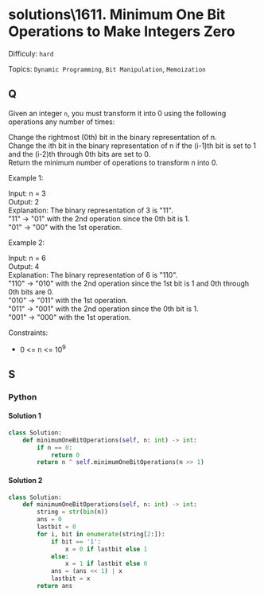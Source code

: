 # solutions\1611. Minimum One Bit Operations to Make Integers Zero

Difficuly: `hard`

Topics: `Dynamic Programming`, `Bit Manipulation`, `Memoization`

## Q

Given an integer `n`, you must transform it into 0 using the following operations any number of times:

Change the rightmost (0th) bit in the binary representation of n. <br>
Change the ith bit in the binary representation of n if the (i-1)th bit is set to 1 and the (i-2)th through 0th bits are set to 0. <br>
Return the minimum number of operations to transform n into 0.

Example 1:

Input: n = 3 <br>
Output: 2 <br>
Explanation: The binary representation of 3 is "11". <br>
"11" -> "01" with the 2nd operation since the 0th bit is 1. <br>
"01" -> "00" with the 1st operation.

Example 2:

Input: n = 6 <br>
Output: 4 <br>
Explanation: The binary representation of 6 is "110". <br>
"110" -> "010" with the 2nd operation since the 1st bit is 1 and 0th through 0th bits are 0. <br>
"010" -> "011" with the 1st operation. <br>
"011" -> "001" with the 2nd operation since the 0th bit is 1. <br>
"001" -> "000" with the 1st operation.

Constraints:

- 0 <= n <= 10<sup>9</sup>

## S

### Python

#### Solution 1

```python
class Solution:
    def minimumOneBitOperations(self, n: int) -> int:
        if n == 0:
            return 0
        return n ^ self.minimumOneBitOperations(n >> 1)
```

#### Solution 2

```python
class Solution:
    def minimumOneBitOperations(self, n: int) -> int:
        string = str(bin(n))
        ans = 0
        lastbit = 0
        for i, bit in enumerate(string[2:]):
            if bit == '1':
                x = 0 if lastbit else 1
            else:
                x = 1 if lastbit else 0
            ans = (ans << 1) | x
            lastbit = x
        return ans
```

